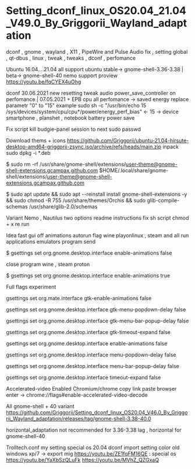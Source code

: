 # Setting_dconf_linux_OS20.04_21.04_V49.0_By_Griggorii_Wayland_adaptation
dconf , gnome , wayland , X11 , PipeWire and Pulse Audio fix , setting global , qt-dbus , linux , tweak , tweaks , dconf , perfomance

Ubuntu 16.04....21.04 all support ubuntu stable-> gnome-shell-3.36-3.38 | beta-> gnome-shell-40 nemo support proview https://youtu.be/fqCYEX4uOhg

dconf 30.06.2021 new resetting tweak audio power_save_controller on perfomance | 07.05.2021 + EPB cpu all perfomance -> saved energy replace parametr "0" to "15" example sudo sh -c "/usr/bin/echo 15 /sys/devices/system/cpu/cpu*/power/energy_perf_bias" <- 15 -> device smartphone , planshet , notebook battery power save

Fix script kill budgie-panel session to next sudo passwd

Download thems + icons https://github.com/Griggorii/ubuntu-21.04-hirsute-desktop-amd64-griggorii-zsync.iso/archive/refs/heads/main.zip inpack sudo dpkg -i *.deb

$ sudo rm -rf /usr/share/gnome-shell/extensions/user-theme@gnome-shell-extensions.gcampax.github.com $HOME/.local/share/gnome-shell/extensions/user-theme@gnome-shell-extensions.gcampax.github.com

$ sudo apt update && sudo apt --reinstall install gnome-shell-extensions -y && sudo chmod -R 755 /usr/share/themes/Orchis && sudo glib-compile-schemas /usr/share/glib-2.0/schemas

Variant Nemo , Nautilus two options readme instructions fix sh script chmod + x re run

Idea fast gui off animations autorun flag wine playonlinux , steam and all run applications emulators program send

$ gsettings set org.gnome.desktop.interface enable-animations false

close program wine , steam proton

$ gsettings set org.gnome.desktop.interface enable-animations true

Full flags experiment

gsettings set org.mate.interface gtk-enable-animations false

gsettings set org.gnome.desktop.interface gtk-menu-popdown-delay false

gsettings set org.gnome.desktop.interface gtk-menu-bar-popup-delay false

gsettings set org.gnome.desktop.interface gtk-timeout-expand false

gsettings set org.gnome.desktop.interface enable-animations false

gsettings set org.gnome.desktop.interface menu-popdown-delay false

gsettings set org.gnome.desktop.interface menu-bar-popup-delay false

gsettings set org.gnome.desktop.interface timeout-expand false

Accelerated-video Enabled Chromium/chrome copy link paste browser enter -> chrome://flags#enable-accelerated-video-decode

All gnome-shell + 40 variant https://github.com/Griggorii/Setting_dconf_linux_OS20.04_V46.0_By_Griggorii_Wayland_adaptation/releases/tag/gnome-shell-3.38-40.0

horizontal_adaptation not recommended for 3.36-3.38 lag , horizontal for gnome-shell-40

Trolltech.conf my setting special os 20.04 dconf import setting color old windows xp/7 -> export mig https://youtu.be/ZE1fqFM16QE : special os https://youtu.be/YaXbSzQLuFk https://youtu.be/MVhZ_QZGxaQ
